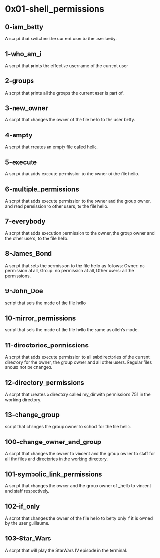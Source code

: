 # 0x01-shell_permissions
## 0-iam_betty
A script that switches the current user to the user betty.
## 1-who_am_i
A script that prints the effective username of the current user
## 2-groups
A script that prints all the groups the current user is part of.
## 3-new_owner
A script that changes the owner of the file hello to the user betty.
## 4-empty
A script that creates an empty file called hello.
## 5-execute
A script that adds execute permission to the owner of the file hello.

## 6-multiple_permissions
A script that adds execute permission to the owner and the group owner, and read permission to other users, to the file hello.
## 7-everybody
A script that adds execution permission to the owner, the group owner and the other users, to the file hello.
## 8-James_Bond
A script that sets the permission to the file hello as follows: Owner: no permission at all, Group: no permission at all, Other users: all the permissions.
## 9-John_Doe
script that sets the mode of the file hello
## 10-mirror_permissions
script that sets the mode of the file hello the same as olleh’s mode.
## 11-directories_permissions
A script that adds execute permission to all subdirectories of the current directory for the owner, the group owner and all other users. Regular files should not be changed.
## 12-directory_permissions
A script that creates a directory called my_dir with permissions 751 in the working directory.
## 13-change_group
script that changes the group owner to school for the file hello.
## 100-change_owner_and_group
A script that changes the owner to vincent and the group owner to staff for all the files and directories in the working directory.
## 101-symbolic_link_permissions
A script that changes the owner and the group owner of _hello to vincent and staff respectively.
## 102-if_only
A script that changes the owner of the file hello to betty only if it is owned by the user guillaume.
## 103-Star_Wars
A script that will play the StarWars IV episode in the terminal.
